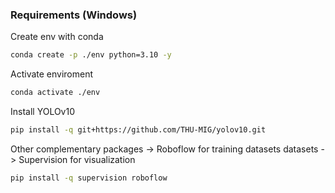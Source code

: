 ### Requirements (Windows)

Create env with conda 

```bash
conda create -p ./env python=3.10 -y
```

Activate enviroment

```bash
conda activate ./env
```

Install YOLOv10

```bash
pip install -q git+https://github.com/THU-MIG/yolov10.git
```

Other complementary packages 
-> Roboflow for training datasets datasets 
-> Supervision for visualization 

```bash
pip install -q supervision roboflow
```

